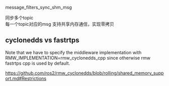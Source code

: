
message_filters_sync_shm_msg   

同步多个topic   
每一个topic对应的msg 支持共享内存通信，实现零拷贝      

## cyclonedds vs fastrtps   

Note that we have to specify the middleware implementation with RMW_IMPLEMENTATION=rmw_cyclonedds_cpp since otherwise rmw fastrtps cpp is used by default.

https://github.com/ros2/rmw_cyclonedds/blob/rolling/shared_memory_support.md#Restrictions    
